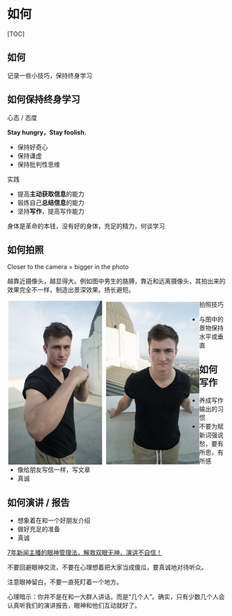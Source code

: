 # 如何

[TOC]



## 如何

记录一些小技巧，保持终身学习



## 如何保持终身学习

心态 / 态度

**Stay hungry，Stay foolish.**

* 保持好奇心
* 保持谦虚
* 保持批判性思维

实践

* 提高**主动获取信息**的能力
* 锻炼自己**总结信息**的能力
* 坚持**写作**，提高写作能力

身体是革命的本钱，没有好的身体，充足的精力，何谈学习



## 如何拍照

Closer to the camera = bigger in the photo

越靠近摄像头，越显得大。例如图中男生的胳膊，靠近和远离摄像头，其拍出来的效果完全不一样，制造出景深效果。扬长避短。

<img align="left" src="assets/1575768388208.png" alt="Closer and Bigger" style="zoom:67%;" />

拍照技巧

- 与图中的景物保持水平或垂直



## 如何写作

* 养成写作输出的习惯
* 不要为赋新词强说愁，要有所思，有所感
* 像给朋友写信一样，写文章
* 真诚



## 如何演讲 / 报告

* 想象着在和一个好朋友介绍
* 做好充足的准备
* 真诚



[7年新闻主播的眼神管理法，解救双眼无神，演讲不自信！](https://www.bilibili.com/video/BV1Jg411T7AX)

不要回避眼神交流，不要在心理想着把大家当成傻瓜，要真诚地对待听众。

注意眼神留白，不要一直死盯着一个地方。

心理暗示：你并不是在和一大群人讲话，而是“几个人”。确实，只有少数几个人会认真听我们的演讲报告，眼神和他们互动就好了。